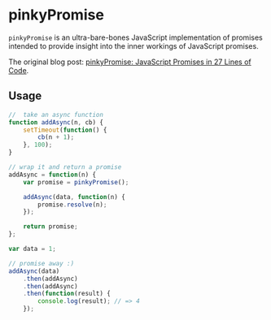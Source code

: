 # pinkyPromise

`pinkyPromise` is an ultra-bare-bones JavaScript implementation of promises intended to provide insight into the inner workings of JavaScript promises.

The original blog post: [pinkyPromise: JavaScript Promises in 27 Lines of Code](http://henleyedition.com/pinkypromise-javascript-promises-in-27-lines-of-code/).

## Usage

```javascript
//  take an async function
function addAsync(n, cb) {  
    setTimeout(function() {
        cb(n + 1);
    }, 100);
}

// wrap it and return a promise
addAsync = function(n) {  
    var promise = pinkyPromise();

    addAsync(data, function(n) {
        promise.resolve(n);
    });

    return promise;
};

var data = 1;

// promise away :)
addAsync(data)  
    .then(addAsync)
    .then(addAsync)
    .then(function(result) {
        console.log(result); // => 4
    });

```

